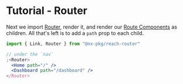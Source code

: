 # Tutorial - Router

Next we import [Router](../api/Router), render it, and render our [Route Components](../api/RouteComponent) as children. All that's left is to add a `path` prop to each child.

```jsx
import { Link, Router } from "@nx-pkg/reach-router"

// under the `nav`
;<Router>
  <Home path="/" />
  <Dashboard path="/dashboard" />
</Router>
```
